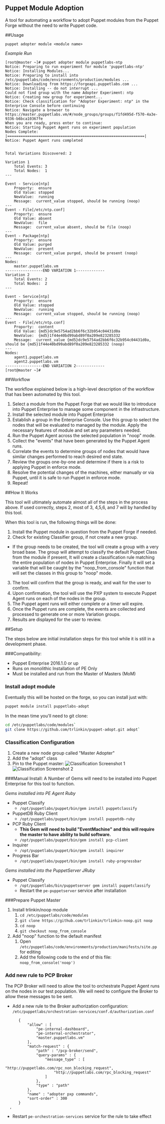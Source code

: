 Puppet Module Adoption
----------------------

A tool for automating a workflow to adopt Puppet modules from the Puppet Forge
without the need to write Puppet code.

##Usage

```shell
puppet adopter module <module name>
```

*Example Run*

```
[root@master ~]# puppet adopter module puppetlabs-ntp
Notice: Preparing to run experiment for module 'puppetlabs-ntp'
Notice: Installing Modules...
Notice: Preparing to install into /etc/puppetlabs/code/environments/production/modules ...
Notice: Downloading from https://forgeapi.puppetlabs.com ...
Notice: Installing -- do not interrupt ...
Could not find group with the name Adopter Experiment: ntp
Notice: Creating new group for experiment...
Notice: Check classification for "Adopter Experiment: ntp" in the Enterprise Console before continuing
Notice: Navigate a browser to https://master.puppetlabs.vm/#/node_groups/groups/f1fd495d-f570-4a3e-9336-b6bca10367fe
When you are ready, press enter to continue:
Notice: Starting Puppet Agent runs on experiment population
Nodes Complete: |==============================================================|
Notice: Puppet Agent runs completed


Total Variations Discovered: 2

Variation 1
    Total Events: 3
    Total Nodes:  1
---

Event - Service[ntp]
    Proporty:  ensure
    Old Value: stopped
    NewValue:  running
    Message:  current_value stopped, should be running (noop)
---
Event - File[/etc/ntp.conf]
    Proporty:  ensure
    Old Value: absent
    NewValue:  file
    Message:  current_value absent, should be file (noop)
---
Event - Package[ntp]
    Proporty:  ensure
    Old Value: purged
    NewValue:  present
    Message:  current_value purged, should be present (noop)
---
Nodes:
    master.puppetlabs.vm
-----------------END VARIATION 1-------------
Variation 2
    Total Events: 2
    Total Nodes:  2
---

Event - Service[ntp]
    Proporty:  ensure
    Old Value: stopped
    NewValue:  running
    Message:  current_value stopped, should be running (noop)
---
Event - File[/etc/ntp.conf]
    Proporty:  content
    Old Value: {md5}dc9e5754ad2bb6f6c32b954c04431d0a
    NewValue:  {md5}1f44e40bd99abd89f0a209e823285332
    Message:  current_value {md5}dc9e5754ad2bb6f6c32b954c04431d0a, should be {md5}1f44e40bd99abd89f0a209e823285332 (noop)
---
Nodes:
    agent1.puppetlabs.vm
    agent2.puppetlabs.vm
-----------------END VARIATION 2-------------
[root@master ~]#
```


##Workflow

The workflow explained below is a high-level description of the workflow that
has been automated by this tool.

1. Select a module from the Puppet Forge that we would like to introduce into
   Puppet Enterprise to manage some component in the infrastructure.
2. Install the selected module into Puppet Enterprise
3. Establish a group in the Enterprise Console. Use this group to select
   the nodes that will be evaluated to managed by the module. Apply the
   necessary features of module and set any parameters needed.
4. Run the Puppet Agent across the selected population in "noop" mode.
5. Collect the "events" that have been generated by the Puppet Agent runs.
6. Correlate the events to determine groups of nodes that would have similar
   changes performed to reach desired end state.
7. Review the groups one-by-one and determine if there is a risk to applying
   Puppet in enforce mode.
8. Resolve the potential changes of the machines, either manually or via Puppet,
   until it is safe to run Puppet in enforce mode.
9. Repeat!

##How It Works

This tool will ultimately automate almost all of the steps in the process above.
If used correctly, steps 2, most of 3, 4,5,6, and 7 will by handled by this
tool.

When this tool is run, the following things will be done:

1. Install the Puppet module in question from the Puppet Forge if needed.
2. Check for existing Classifier group, if not create a new group.
  * If the group needs to be created, the tool will create a group with a
    very broad base. The group will attempt to classify the default Puppet Class
    from the module if present, It will create a classification rule matching
    the entire population of nodes in Puppet Enterprise. Finally it will set a
    variable that will be caught by the "noop_from_console" function that will
    set the classes in this group to "noop" mode.
3. The tool will confirm that the group is ready, and wait for the user to
   confirm.
4. Upon confirmation, the tool will use the PXP system to execute Puppet Agent
   runs on each of the nodes in the group.
5. The Puppet agent runs will either complete or a timer will expire.
6. Once the Puppet runs are complete, the events are collected and processed to
   generate one or more Variation groups.
7. Results are displayed for the user to review.

##Setup

The steps below are initial installation steps for this tool while it is still
in a development phase.

###Compatibility:
* Puppet Enterprise 2016.1.0 or up
* Runs on monolithic Installation of PE Only
* Must be installed and run from the Master of Masters (MoM)

### Install adopt module

Eventually this will be hosted on the forge, so you can install just with:

```bash
puppet module install puppetlabs-adopt
```

In the mean time you'll need to git clone:

```bash
cd /etc/puppetlabs/code/modules`
git clone https://github.com/trlinkin/puppet-adopt.git adopt`
```

### Classification Configuration

1. Create a new node group called "Master Adopter"
2. Add the "adopt" class
3. Pin to the Puppet master:
![Classification Screenshot 1](https://cloud.githubusercontent.com/assets/1064715/16812083/6b81af3c-4923-11e6-8085-e47a32d43088.png)
![Classification Screenshot 2](https://cloud.githubusercontent.com/assets/1064715/16812084/6cff524c-4923-11e6-9f6e-5e31c5045f29.png)

###Manual Install:
A Number of Gems will need to be installed into Puppet Enterprise for this tool
to function.

*Gems installed into PE Agent Ruby*

* Puppet Classify
  * `/opt/puppetlabs/puppet/bin/gem install puppetclassify`
* PuppetDB Ruby Client
  * `/opt/puppetlabs/puppet/bin/gem install puppetdb-ruby`
* PCP Ruby Client
  * __This Gem will need to build "EventMachine" and this will require the master
  to have ability to build software.__
  * `/opt/puppetlabs/puppet/bin/gem install pcp-client`
* Inquirer
  * `/opt/puppetlabs/puppet/bin/gem install inquirer`
* Progress Bar
  * `/opt/puppetlabs/puppet/bin/gem install ruby-progressbar`

*Gems installed into the PuppetServer JRuby*

* Puppet Classify
  * `/opt/puppetlabs/bin/puppetserver gem install puppetclassify`
  * Restart the `pe-puppetserver` service after installation

###Prepare Puppet Master

1. Install trlinkin/noop module
   1. `cd /etc/puppetlabs/code/modules`
   2. `git clone https://github.com/trlinkin/trlinkin-noop.git noop`
   3. `cd noop`
   4. `git checkout noop_from_console`
2. Add "noop" function to the default manifest
   1. Open `/etc/puppetlabs/code/environments/production/manifests/site.pp` for
    editing
   2. Add the following code to the end of this file: `noop_from_console('noop')`

### Add new rule to PCP Broker

The PCP Broker will need to allow the tool to orchestrate Puppet Agent runs
on the nodes in our test population. We will need to configure the Broker to
allow these messages to be sent.

* Add a new rule to the Broker authorization configuration: `/etc/puppetlabs/orchestration-services/conf.d/authorization.conf`

```
      {
          "allow" : [
              "pe-internal-dashboard",
              "pe-internal-orchestrator",
              "master.puppetlabs.vm"
          ],
          "match-request" : {
              "path" : "/pcp-broker/send",
              "query-params" : {
                  "message_type" : [
                      "http://puppetlabs.com/rpc_non_blocking_request",
                      "http://puppetlabs.com/rpc_blocking_request"
                  ]
              },
              "type" : "path"
          },
          "name" : "adopter pxp commands",
          "sort-order" : 300
      }
  ,
```
* Restart `pe-orchestration-services` service for the rule to take effect
